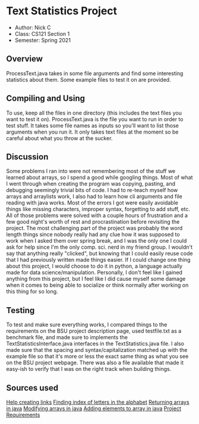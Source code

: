 # Text Statistics Project

* Author: Nick C
* Class: CS121 Section 1
* Semester: Spring 2021

## Overview

ProcessText.java takes in some file arguments and find some interesting statistics about them.
Some example files to test it on are provided.

## Compiling and Using

To use, keep all the files in one directory (this includes the text files you want to test it on).
ProcessText.java is the file you want to run in order to test stuff. It takes some file names
as inputs so you'll want to list those arguments when you run it. It only takes text files at the
moment so be careful about what you throw at the sucker.

## Discussion

Some problems I ran into were not remembering most of the stuff we learned about arrays,
so I spend a good while googling things. Most of what I went through when creating the program
was copying, pasting, and debugging seemingly trivial bits of code. I had to re-teach myself how
arrays and arraylists work, I also had to learn how cli arguments and file reading with java works.
Most of the errors I got were easily avoidable things like missing characters, improper syntax,
forgetting to add stuff, etc. All of those problems were solved with a couple hours of frustration
and a few good night's worth of rest and procrastination before revisiting the project. The most
challenging part of the project was probably the word length things since nobody really had any clue
how it was supposed to work when I asked them over spring break, and I was the only one I could ask
for help since I'm the only comp. sci. nerd in my friend group. I wouldn't say that anything really
"clicked", but knowing that I could easily reuse code that I had previously written made things easier.
If I could change one thing about this project, I would choose to do it in python, a language actually
made for data science/manipulation. Personally, I don't feel like I gained anything from this project,
but I feel like I did cause myself some damage when it comes to being able to socialize or think normally
after working on this thing for so long.

## Testing

To test and make sure everything works, I compared things to the requirements on the BSU project description
page, used testfile.txt as a benchmark file, and made sure to implements the TextStatisticsInterface.java
interfaces in the TextStatistics.java file. I also made sure that the spacing and syntax/capitalization
matched up with the example file so that it's more or less the exact same thing as what you see on the
BSU project webpage. There was also a file available that made it easy-ish to verify that I was on the
right track when building things.

## Sources used

[Help creating links](https://github.com/adam-p/markdown-here/wiki/Markdown-Cheatsheet#links)
[Finding index of letters in the alphabet](http://ferragamo-outlet.org/wp-content/uploads/2017/10/how-many-letters-are-in-the-english-alphabet-how-to-format-a-regarding-how-many-letters-are-in-the-english-alphabet.png)
[Returning arrays in java](https://www.javatpoint.com/how-to-return-an-array-in-java)
[Modifying arrays in java](https://stackoverflow.com/questions/44748048/modifying-arrays-in-java)
[Adding elements to array in java](https://www.javatpoint.com/add-elements-to-array-in-java)
[Project Requirements](http://cs.boisestate.edu/~cs121/projects/p4/#part3)
